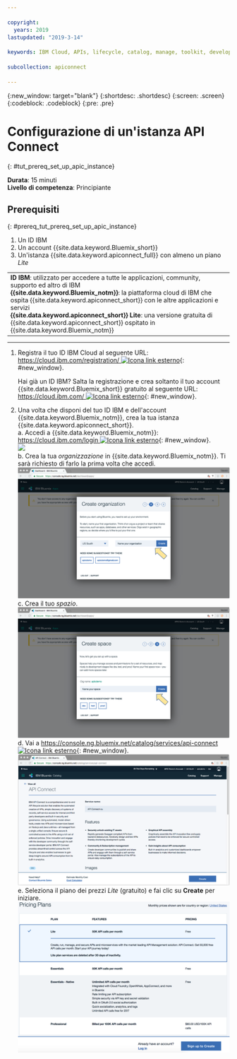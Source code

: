 ```yaml
---

copyright:
  years: 2019
lastupdated: "2019-3-14"

keywords: IBM Cloud, APIs, lifecycle, catalog, manage, toolkit, develop, dev portal, tutorials

subcollection: apiconnect

---
```


{:new_window: target="blank"}
{:shortdesc: .shortdesc}
{:screen: .screen}
{:codeblock: .codeblock}
{:pre: .pre}

# Configurazione di un'istanza API Connect
{: #tut_prereq_set_up_apic_instance}

**Durata**: 15 minuti  
**Livello di competenza**: Principiante  


## Prerequisiti
{: #prereq_tut_prereq_set_up_apic_instance}

1. Un ID IBM
2. Un account {{site.data.keyword.Bluemix_short}}
3. Un'istanza {{site.data.keyword.apiconnect_full}} con almeno un piano _Lite_


<table>
  <tr><td><b>ID IBM</b>: utilizzato per accedere a tutte le applicazioni, community, supporto ed altro di IBM
    <br>
    <b>{{site.data.keyword.Bluemix_notm}}</b>: la piattaforma cloud di IBM che ospita {{site.data.keyword.apiconnect_short}} con le altre applicazioni e servizi<br>
    <b>{{site.data.keyword.apiconnect_short}} Lite</b>: una versione gratuita di {{site.data.keyword.apiconnect_short}} ospitato in {{site.data.keyword.Bluemix_notm}}</td></tr>
  </table>  


---


1. Registra il tuo ID IBM Cloud al seguente URL: [https://cloud.ibm.com/registration/ ![Icona link esterno](../icons/launch-glyph.svg "Icona link esterno")](https://cloud.ibm.com/registration/){: #new_window}.

	Hai già un ID IBM? Salta la registrazione e crea soltanto il tuo account {{site.data.keyword.Bluemix_short}} gratuito al seguente URL: [https://cloud.ibm.com/ ![Icona link esterno](../icons/launch-glyph.svg "Icona link esterno")](https://cloud.ibm.com/){: #new_window}.  

2. Una volta che disponi del tuo ID IBM e dell'account {{site.data.keyword.Bluemix_notm}}, crea la tua istanza {{site.data.keyword.apiconnect_short}}.  
  a. Accedi a {{site.data.keyword.Bluemix_notm}}: [https://cloud.ibm.com/login ![Icona link esterno](../icons/launch-glyph.svg "Icona link esterno")](https://cloud.ibm.com/login){: #new_window}.  
  ![](images/cloud_login_page.png)  
  b. Crea la tua _organizzazione_ in {{site.data.keyword.Bluemix_notm}}. Ti sarà richiesto di farlo la prima volta che accedi.  
  ![](images/prereqs-2.png)
  c. Crea il tuo _spazio_.  
  ![](images/prereqs-3.png)
  d. Vai a [https://console.ng.bluemix.net/catalog/services/api-connect ![Icona link esterno](../icons/launch-glyph.svg "Icona link esterno")](https://console.ng.bluemix.net/catalog/services/api-connect){: #new_window}.  
  ![](images/prereqs-4.png)  
  e. Seleziona il piano dei prezzi _Lite_ (gratuito) e fai clic su **Create** per iniziare.  
  ![](images/lite-plan.png)  
